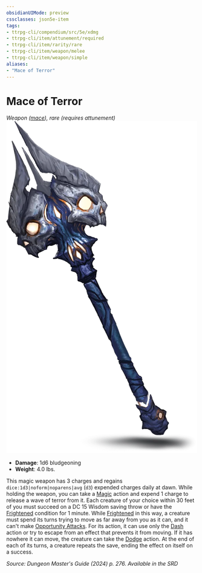 ```yaml
---
obsidianUIMode: preview
cssclasses: json5e-item
tags:
- ttrpg-cli/compendium/src/5e/xdmg
- ttrpg-cli/item/attunement/required
- ttrpg-cli/item/rarity/rare
- ttrpg-cli/item/weapon/melee
- ttrpg-cli/item/weapon/simple
aliases: 
- "Mace of Terror"
---
```

# Mace of Terror
*Weapon ([mace](Інструменти%20ДМ/CLI/items/mace-xphb.md)), rare (requires attunement)*  
![](Інструменти%20ДМ/CLI/items/img/mace-of-terror.webp#right)

- **Damage**: 1d6 bludgeoning
- **Weight**: 4.0 lbs.

This magic weapon has 3 charges and regains `dice:1d3|noform|noparens|avg` (`d3`) expended charges daily at dawn. While holding the weapon, you can take a [Magic](Інструменти%20ДМ/CLI/rules/actions.md#Magic) action and expend 1 charge to release a wave of terror from it. Each creature of your choice within 30 feet of you must succeed on a DC 15 Wisdom saving throw or have the [Frightened](Інструменти%20ДМ/CLI/rules/conditions.md#Frightened) condition for 1 minute. While [Frightened](Інструменти%20ДМ/CLI/rules/conditions.md#Frightened) in this way, a creature must spend its turns trying to move as far away from you as it can, and it can't make [Opportunity Attacks](Інструменти%20ДМ/CLI/rules/actions.md#Opportunity%20Attack). For its action, it can use only the [Dash](Інструменти%20ДМ/CLI/rules/actions.md#Dash) action or try to escape from an effect that prevents it from moving. If it has nowhere it can move, the creature can take the [Dodge](Інструменти%20ДМ/CLI/rules/actions.md#Dodge) action. At the end of each of its turns, a creature repeats the save, ending the effect on itself on a success.

*Source: Dungeon Master's Guide (2024) p. 276. Available in the <span title='Systems Reference Document (5.2)'>SRD</span>*